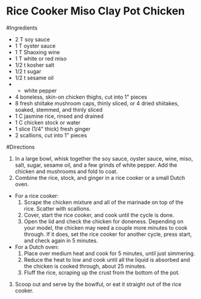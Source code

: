 # Rice Cooker Miso Clay Pot Chicken

#Ingredients
* 2 T soy sauce
* 1 T oyster sauce
* 1 T Shaoxing wine
* 1 T white or red miso
* 1/2 t kosher salt
* 1/2 t sugar
* 1/2 t sesame oil
* + white pepper
* 4 boneless, skin-on chicken thighs, cut into 1" pieces
* 8 fresh shiitake mushroom caps, thinly sliced, or 4 dried shiitakes, soaked, stemmed, and thinly sliced
* 1 C jasmine rice, rinsed and drained
* 1 C chicken stock or water
* 1 slice (1/4" thick) fresh ginger
* 2 scallions, cut into 1" pieces

#Directions
1. In a large bowl, whisk together the soy sauce, oyster sauce, wine, miso, salt, sugar, sesame oil, and a few grinds of white pepper. Add the chicken and mushrooms and fold to coat. 
2. Combine the rice, stock, and ginger in a rice cooker or a small Dutch oven. 
  * For a rice cooker: 
    1. Scrape the chicken mixture and all of the marinade on top of the rice. Scatter with scallions. 
    2. Cover, start the rice cooker, and cook until the cycle is done. 
    3. Open the lid and check the chicken for doneness. Depending on your model, the chicken may need a couple more minutes to cook through. If it does, set the rice cooker for another cycle, press start, and check again in 5 minutes. 
  * For a Dutch oven: 
    1. Place over medium heat and cook for 5 minutes, until just simmering. 
    2. Reduce the heat to low and cook until all the liquid is absorbed and the chicken is cooked through, about 25 minutes. 
    3. Fluff the rice, scraping up the crust from the bottom of the pot. 
3. Scoop out and serve by the bowlful, or eat it straight out of the rice cooker.
